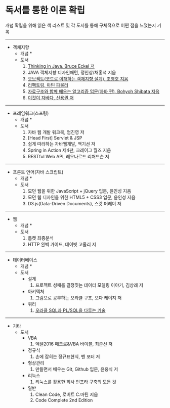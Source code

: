 독서를 통한 이론 확립
=======
개념 확립을 위해 읽은 책 리스트 및 각 도서를 통해 구체적으로 어떤 점을 느꼈는지 기록  
- - - -

* 객체지향
	* 개념
		*
	* 도서
		1. [Thinking in Java, Bruce Eckel 저](https://github.com/nara1030/thinkingInJava/blob/master/README.md)
		2. JAVA 객체지향 디자인패턴, 정인상/채홍석 지음
		3. [오브젝트(코드로 이해하는 객체지향 설계), 조영호 지음](https://github.com/nara1030/portfolio/blob/master/docs/book/object.md)
		4. [리팩토링, 마틴 파울러](https://github.com/nara1030/Refactoring/blob/master/README.md)
		5. [자료구조와 함께 배우는 알고리즘 입문(자바 편), Bohyoh Shibata 지음](https://github.com/nara1030/Algorithm/blob/master/doIt_AlgorithmWithDataStructure/README.md)
		6. [이것이 자바다, 신용권 저](https://github.com/nara1030/ThisIsJava/blob/master/README.md)

- - - -

* 프레임워크(스프링)
	* 개념
		* 
	* 도서
		1. 자바 웹 개발 워크북, 엄진영 저
		2. [Head First] Servlet & JSP
		3. 쉽게 따라하는 자바웹개발, 백기선 저
		4. Spring in Action 제4판, 크레이그 월즈 지음
		5. RESTful Web API, 레오나르드 리처드슨 저

- - - -

* 프론트 언어(자바 스크립트)
	* 개념
		*
	* 도서
		1. 모던 웹을 위한 JavaScript + jQuery 입문, 윤인성 지음
		2. 모던 웹 디자인을 위한 HTML5 + CSS3 입문, 윤인성 지음
		3. D3.js(Data-Driven Documents), 스캇 머레이 저
		
- - - -

* 웹
	* 개념
		*
	* 도서
		1. 톰캣 최종분석
		2. HTTP 완벽 가이드, 데이빗 고울리 저

- - - -

* 데이터베이스
	* 개념
		*
	* 도서
		* 설계
			1. 프로젝트 성패를 결정짓는 데이터 모델링 이야기, 김상래 저
		* 아키텍처
			1. 그림으로 공부하는 오라클 구조, 오다 케이지 저
		* 쿼리
			1. [오라클 SQL과 PL/SQL을 다루는 기술](https://github.com/nara1030/pl-sql/blob/master/README.md)

- - - -

* 기타
	* 도서
		* VBA
			1. 엑셀2016 매크로&VBA 바이블, 최준선 저
		* 정규식
			1. 손에 잡히는 정규표현식, 벤 포터 저
		* 형상관리
			1. 만들면서 배우는 Git, Github 입문, 윤웅식 저
		* 리눅스
			1. 리눅스를 활용한 회사 인프라 구축의 모든 것
		* 일반
			1. Clean Code, 로버트 C.마틴 지음
			2. Code Complete 2nd Edition